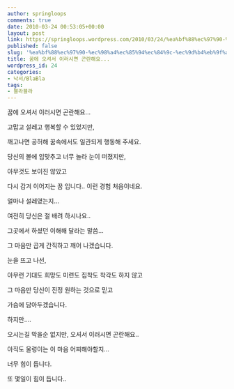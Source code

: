 ```yaml
---
author: springloops
comments: true
date: 2010-03-24 00:53:05+00:00
layout: post
link: https://springloops.wordpress.com/2010/03/24/%ea%bf%88%ec%97%90-%ec%98%a4%ec%85%94%ec%84%9c-%ec%9d%b4%eb%9f%ac%ec%8b%9c%eb%a9%b4-%ea%b3%a4%eb%9e%80%ed%95%b4%ec%9a%94/
published: false
slug: '%ea%bf%88%ec%97%90-%ec%98%a4%ec%85%94%ec%84%9c-%ec%9d%b4%eb%9f%ac%ec%8b%9c%eb%a9%b4-%ea%b3%a4%eb%9e%80%ed%95%b4%ec%9a%94'
title: 꿈에 오셔서 이러시면 곤란해요...
wordpress_id: 24
categories:
- 낙서/BlaBla
tags:
- 블라블라
---
```


  

꿈에 오셔서 이러시면 곤란해요...  

  
고맙고 설레고 행복할 수 있었지만,  

  
깨고나면 공허해 꿈속에서도 일관되게 행동해 주세요.  

  
당신의 볼에 입맞추고 너무 놀라 눈이 떠졌지만,   

  
아무것도 보이진 않았고  

  
다시 감겨 이어지는 꿈 입니다.. 이런 경험 처음이네요.  

  
얼마나 설레였는지...  

  
여전히 당신은 절 배려 하시나요..  

  
그곳에서 하셨던 이해해 달라는 말씀...  

  
그 마음만 곱게 간직하고 깨어 나겠습니다.  

  
눈을 뜨고 나선,  

  
아무런 기대도 희망도 미련도 집착도 착각도 하지 않고  

  
그 마음만 당신이 진정 원하는 것으로 믿고  

  
가슴에 담아두겠습니다.  

  
하지만....  

  
오시는길 막을순 없지만, 오셔서 이러시면 곤란해요..  

  
아직도 울렁이는 이 마음 어찌해야할지...   

  
너무 힘이 듭니다.  

  
또 몇일이 힘이 듭니다..
